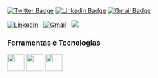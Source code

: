 [![Twitter Badge](https://img.shields.io/badge/-@_erickcampos-6633cc?style=flat-square&labelColor=6633cc&logo=twitter&logoColor=white&link=https://twitter.com/_erickcampos)](https://twitter.com/_erickcampos) 
[![Linkedin Badge](https://img.shields.io/badge/-Erick%20Campos-6633cc?style=flat-square&logo=Linkedin&logoColor=white&link=https://www.linkedin.com/in/camposerick/)](https://www.linkedin.com/in/camposerick/) 
[![Gmail Badge](https://img.shields.io/badge/-erick.acampos@yahoo.com.br-6633cc?style=flat-square&logo=Gmail&logoColor=white&link=mailto:erick.acampos@yahoo.com.br)](mailto:erick.acampos@yahoo.com.br)

<a href="https://www.linkedin.com/in/camposerick/"><img alt="LinkedIn" src="https://img.shields.io/badge/linkedin%20-%230077B5.svg?&style=flat&logo=linkedin&logoColor=white"/></a> &nbsp;
<a href="mailto:erick.acampos@yahoo.com.br"><img alt="Gmail" src="https://img.shields.io/badge/Gmail-D14836?style=flat&logo=gmail&logoColor=white" /></a> &nbsp;
<a href="https://www.instagram.com/camposerick_/"><img src="https://img.shields.io/badge/-@abhi__1507_-E4405F?style=flat&logo=Instagram&logoColor=white"/></a> &nbsp;



### Ferramentas e Tecnologias

<img src="https://cdn.jsdelivr.net/gh/devicons/devicon/icons/html5/html5-original-wordmark.svg" width="40" height="40"/> <img src="https://cdn.jsdelivr.net/gh/devicons/devicon/icons/css3/css3-original-wordmark.svg" width="40" height="40"/> <img src="https://cdn.jsdelivr.net/gh/devicons/devicon/icons/javascript/javascript-original.svg" width="40" height="40"/>





<!--
**camposerick/camposerick** is a ✨ _special_ ✨ repository because its `README.md` (this file) appears on your GitHub profile.

Here are some ideas to get you started:

- 🔭 I’m currently working on ...
- 🌱 I’m currently learning ...
- 👯 I’m looking to collaborate on ...
- 🤔 I’m looking for help with ...
- 💬 Ask me about ...
- 📫 How to reach me: ...
- 😄 Pronouns: ...
- ⚡ Fun fact: ...
-->

